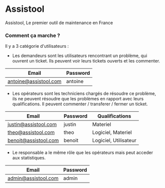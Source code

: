 # Assistool

Assistool, Le premier outil de maintenance en France

### Comment ça marche ?

Il y a 3 catégorie d'utilisateurs :

  - Les demandeurs sont les utilisateurs rencontrant un problème, qui ouvrent un ticket. Ils peuvent voir leurs tickets ouverts et les commenter.

| Email | Password |
| ------ | ------ |
| antoine@assistool.com | antoine |


  - Les opérateurs sont les techniciens chargés de résoudre ce problème, ils ne peuvent résoudre que les problèmes en rapport avec leurs qualifications. Il peuvent commenter / transferer / fermer un ticket.

| Email | Password | Qualifications |
| ------ | ------ | - |
| justin@assistool.com | justin | Materiel |
| theo@assistool.com | theo | Logiciel, Materiel |
| benoit@assistool.com | benoit | Logiciel, Utilisateur |


  - Le responsable a le même rôle que les opérateurs mais peut acceder aux statistiques.

| Email | Password |
| ------ | ------ |
| admin@assistool.com | admin |

[//]: # (These are reference links used in the body of this note and get stripped out when the markdown processor does its job. There is no need to format nicely because it shouldn't be seen. Thanks SO - http://stackoverflow.com/questions/4823468/store-comments-in-markdown-syntax)


   [dill]: <https://github.com/joemccann/dillinger>
   [git-repo-url]: <https://github.com/joemccann/dillinger.git>
   [john gruber]: <http://daringfireball.net>
   [df1]: <http://daringfireball.net/projects/markdown/>
   [markdown-it]: <https://github.com/markdown-it/markdown-it>
   [Ace Editor]: <http://ace.ajax.org>
   [node.js]: <http://nodejs.org>
   [Twitter Bootstrap]: <http://twitter.github.com/bootstrap/>
   [jQuery]: <http://jquery.com>
   [@tjholowaychuk]: <http://twitter.com/tjholowaychuk>
   [express]: <http://expressjs.com>
   [AngularJS]: <http://angularjs.org>
   [Gulp]: <http://gulpjs.com>

   [PlDb]: <https://github.com/joemccann/dillinger/tree/master/plugins/dropbox/README.md>
   [PlGh]: <https://github.com/joemccann/dillinger/tree/master/plugins/github/README.md>
   [PlGd]: <https://github.com/joemccann/dillinger/tree/master/plugins/googledrive/README.md>
   [PlOd]: <https://github.com/joemccann/dillinger/tree/master/plugins/onedrive/README.md>
   [PlMe]: <https://github.com/joemccann/dillinger/tree/master/plugins/medium/README.md>
   [PlGa]: <https://github.com/RahulHP/dillinger/blob/master/plugins/googleanalytics/README.md>

